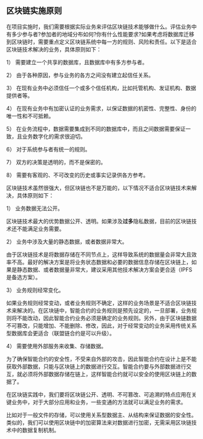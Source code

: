 ## 区块链实施原则

在项目实施时，我们需要根据实际业务来评估区块链技术能够做什么。评估业务中有多少参与者?参加者的地域分布如何?你有什么性能要求?如果考虑将数据库迁移到区块链时，需要重点定义区块链系统中每一方的规则、风险和责任。以下是适合区块链技术解决的业务，具体原则如下：

1）	需要建立一个共享的数据库，且数据库中有多方参与者。

2）	由于各种原因，参与业务的各方之间没有建立起信任关系。

3）	在现有业务中必须信任一个或多个信任机构，比如托管机构、发证机构、数据提供者等。

4）	在现有业务中有加密认证的业务需求，以保证数据的机密性、完整性、身份的唯一性和不可抵赖。

5）	在业务流程中，数据需要集成到不同的数据库中，而且之间数据需要保证一致，且业务数字化的需求很迫切。

6）	对于系统参与者有统一的规则。

7）	双方的决策是透明的，而不是保密的。

8）	需要有客观的、不可改变的历史或事实记录供各方参考。

区块链技术虽然很强大，但区块链也不是万能的，以下情况不适合区块链技术来解决，具体原则如下：

1）	业务数据无法公开。

区块链技术最大的优势数据公开、透明。如果涉及**过多**隐私数据，目前的区块链技术还不能满足业务需要。

2）	业务中涉及大量的静态数据，或者数据非常大。

由于区块链技术是将数据存储在不同节点上，这样导致系统的数据量会非常大且效率不高。最好的解决方案是将业务状态数据和必要的数据信息存储在区块链上，如果是静态数据、或者数据量非常大，建议采用其他技术解决方案会更合适（IPFS是备选方案）。

3）	业务规则经常变化。

如果业务规则经常变动，或者业务规则不确定，这样的业务场景是不适合区块链技术来解决的。在区块链中，智能合约的业务规则是预先设定的，一旦部署，业务规则将不能改动，因此智能合约业务必须是确定的业务规则。另外，由于区块链数据不可篡改，只能增加、不能删除、修改，因此，对于经常变动的业务采用传统关系型数据库会更适合（联盟链合约是可以升级）。

4）	需要使用外部服务来收集、存储数据。

为了确保智能合约的安全性，不受来自外部的攻击，因此智能合约在设计上是不能获取外部数据，只能与区块链上的数据进行交互。智能合约要与外部数据进行交互，就必须将外部数据存储在链上，这样智能合约就可以安全的使用区块链上的数据了。

在区块链实践中，我们要将区块链公开、透明、不可篡改、可追溯的特点应用在关键业务中，对于大部分应用和业务，一些变通的方法就可以满足业务的需求。

比如对于一般文件的存储，可以使用关系型数据主、从结构来保证数据的安全性。类似的，我们可以使用区块链中的加密算法来对数据进行加密，无需采用区块链技术中的数据复制机制。



